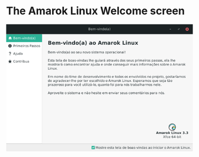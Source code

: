 # The Amarok Linux Welcome screen

![Screenshot of Amarok 3.3](/screencaptures/welcome_screen_amarok_3_3.png?raw=true)
